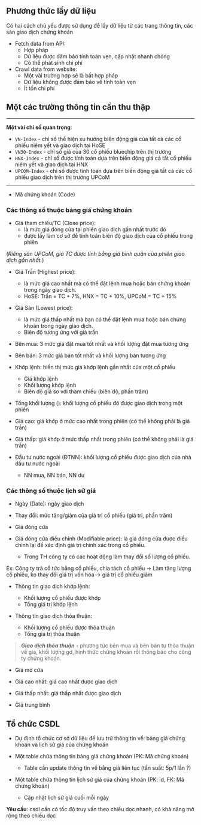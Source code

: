 ## Phương thức lấy dữ liệu
Có hai cách chủ yếu được sử dụng để lấy dữ liệu từ các trang thông tin, các sàn giao dịch chứng khoán
* Fetch data from API:
    * Hợp pháp
    * Dữ liệu được đảm bảo tính toàn vẹn, cập nhật nhanh chóng
    * Có thể phát sinh chi phí
* Crawl data from website:
    * Một vài trường hợp sẽ là bất hợp pháp
    * Dữ liệu không được đảm bảo về tính toàn vẹn
    * Ít tốn chi phí

## Một các trường thông tin cần thu thập 

---
**Một vài chỉ số quan trọng**:
* `VN-Index` - chỉ số thể hiện xu hướng biến động giá của tất cả các cổ phiếu niêm yết và giao dịch tại HoSE
* `VN30-Index` - chỉ số giá của 30 cổ phiếu bluechip trên thị trường
* `HNX-Index` - chỉ số được tính toán dựa trên biến động giá cả tất cổ phiếu niêm yết và giao dịch tại HNX
* `UPCOM-Index` - chỉ số được tính toán dựa trên biến động giá tất cả các cổ phiếu giao dịch trên thị trường UPCoM
---

* Mã chứng khoán (Code)

### Các thông số thuộc bảng giá chứng khoán

* Giá tham chiếu/TC (Close price): 
    * là mức giá đóng cửa tại phiên giao dịch gần nhất trước đó 
    * được lấy làm cơ sở để tính toán biên độ giao dịch của cổ phiếu trong phiên

(_Riêng sàn UPCoM, giá TC được tính bằng giá bình quân của phiên giao dịch gần nhất._)

* Giá Trần (Highest price): 
    * là mức giá cao nhất mà có thể đặt lệnh mua hoặc bán chứng khoán trong ngày giao dịch.
    * HoSE: Trần = TC + 7%, HNX = TC + 10%, UPCoM = TC + 15%

* Giá Sàn (Lowest price):
    * là mức giá thấp nhất mà bạn có thể đặt lệnh mua hoặc bán chứng khoán trong ngày giao dịch.
    * Biên độ tương ứng với giá trần

* Bên mua: 3 mức giá đặt mua tốt nhất và khối lượng đặt mua tương ứng

* Bên bán: 3 mức giá bán tốt nhất và khối lượng bán tương ứng

* Khớp lệnh: hiển thị mức giá khớp lệnh gần nhất của một cổ phiếu
    * Giá khớp lệnh
    * Khối lượng khớp lệnh
    * Biên độ giá so với tham chiếu (biên độ, phần trăm)

* Tổng khối lượng (): khối lượng cổ phiếu đó được giao dịch trong một phiên

* Giá cao: giá khớp ở mức cao nhất trong phiên (có thể không phải là giá trần)

* Giá thấp: giá khớp ở mức thấp nhất trong phiên (có thể không phải là giá trần)

* Đầu tư nước ngoài (ĐTNN): khối lượng cổ phiếu được giao dịch của nhà đầu tư nước ngoài
    * NN mua, NN bán, NN dư

### Các thông số thuộc lịch sử giá

* Ngày (Date): ngày giao dịch

* Thay đổi: mức tăng/giảm của giá trị cổ phiếu (giá trị, phần trăm)

* Giá đóng cửa

* Giá đóng cửa điều chỉnh (Modifiable price): là giá đóng cửa được điều chỉnh lại để xác định giá trị chính xác trong cổ phiếu.
    * Trong TH công ty có các hoạt động làm thay đổi số lượng cổ phiếu.

Ex: Công ty trả cổ tức bằng cổ phiếu, chia tách cổ phiếu -> Làm tăng lượng cổ phiếu, ko thay đổi giá trị vốn hóa -> giá trị cổ phiếu giảm

* Thông tin giao dịch khớp lệnh:
    * Khối lượng cổ phiếu được khớp
    * Tổng giá trị khớp lệnh

* Thông tin giao dịch thỏa thuận:
    * Khối lượng cổ phiếu được thỏa thuận
    * Tổng giá trị thỏa thuận

> _**Giao dịch thỏa thuận**_ - phương tức bên mua và bên bán tự thỏa thuận về giá, khối lượng gd, hình thức chứng khoán rồi thông báo cho công ty chứng khoán.

* Giá mở cửa

* Giá cao nhất: giá cao nhất được giao dịch

* Giá thấp nhất: giá thấp nhất được giao dịch

* Giá trung bình

## Tổ chức CSDL

* Dự định tổ chức cơ sở dữ liệu để lưu trữ thông tin về: bảng giá chứng khoán và lịch sử giá của chứng khoán

* Một table chứa thông tin bảng giá chứng khoán (PK: Mã chứng khoán)
    * Table cần update thông tin về bẳng giá liên tục (tần suất: 5p/1 lần ?)
* Một table chứa thông tin lịch sử giá của chứng khoán (PK: id, FK: Mã chứng khoán)
    * Cập nhật lịch sử giá cuối mỗi ngày

**Yêu cầu**: csdl cần có tốc độ truy vấn theo chiều dọc nhanh, có khả năng mở rộng theo chiều dọc
